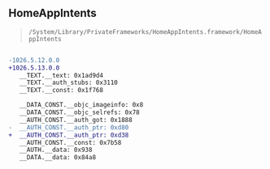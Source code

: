 ## HomeAppIntents

> `/System/Library/PrivateFrameworks/HomeAppIntents.framework/HomeAppIntents`

```diff

-1026.5.12.0.0
+1026.5.13.0.0
   __TEXT.__text: 0x1ad9d4
   __TEXT.__auth_stubs: 0x3110
   __TEXT.__const: 0x1f768

   __DATA_CONST.__objc_imageinfo: 0x8
   __DATA_CONST.__objc_selrefs: 0x78
   __AUTH_CONST.__auth_got: 0x1888
-  __AUTH_CONST.__auth_ptr: 0xd80
+  __AUTH_CONST.__auth_ptr: 0xd38
   __AUTH_CONST.__const: 0x7b58
   __AUTH.__data: 0x938
   __DATA.__data: 0x84a8

```
